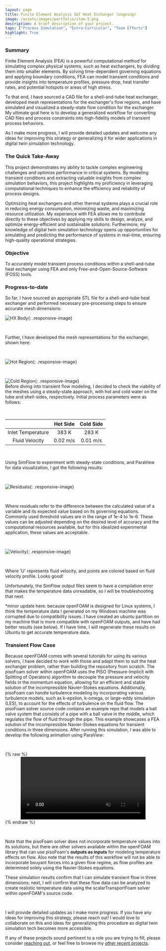 ```yaml
---
layout: page
title: Finite Element Analysis S&T Heat Exchanger (ongoing)
image: /assets/images/portfolio/item-5.png
description: A brief description of your project.
tags: ["Process Simulation", "Extra-Curricular", "Team Efforts"]
highlight: True
---
```


### Summary

Finite Element Analysis (FEA) is a powerful computational method for simulating complex physical systems, such as heat exchangers, by dividing them into smaller elements. By solving time-dependent governing equations and applying boundary conditions, FEA can model transient conditions and provide insights into temperature profiles, pressure drop, heat transfer rates, and potential hotspots or areas of high stress. 

To that end, I have sourced a CAD file for a shell-and-tube heat exchanger, developed mesh representations for the exchanger's flow regions, and have simulated and visualized a steady-state flow condition for the exchanger. My ultimate goal here is to develop a generalized workflow for converting CAD files and process constraints into high-fidelity models of transient process behaviors. 

As I make more progress, I will provide detailed updates and welcome any ideas for improving this strategy or generalizing it for wider applications in digital twin simulation technology.

### The Quick Take-Away
This project demonstrates my ability to tackle complex engineering challenges and optimize performance in critical systems. By modeling transient conditions and extracting valuable insights from complex simulation behaviors, this project highlights my proficiency in leveraging computational techniques to enhance the efficiency and reliability of process designs.

Optimizing heat exchangers and other thermal systems plays a crucial role in reducing energy consumption, minimizing waste, and maximizing resource utilization. My experience with FEA allows me to contribute directly to these objectives by applying my skills to design, analyze, and optimize energy-efficient and sustainable solutions. Furthermore, my knowledge of digital twin simulation technology opens up opportunities for simulating and predicting the performance of systems in real-time, ensuring high-quality operational strategies.

### Objective

To accurately model transient process conditions within a shell-and-tube heat exchanger using FEA and only Free-and-Open-Source-Software (FOSS) tools. 

### Progress-to-date
So far, I have sourced an appropriate STL file for a shell-and-tube heat exchanger and performed necessary pre-processing steps to ensure accurate mesh dimensions:
<br> 

![HX Body](\assets\images\portfolio\HX\3d_exchanger_body.png){: .responsive-image}

<br>

 Further, I have developed the mesh representations for the exchanger, shown here:

<br>

![Hot Region](\assets\images\portfolio\HX\hot_region_mesh.png){: .responsive-image}

<br>

![Cold Region](\assets\images\portfolio\HX\full_mesh.png){: .responsive-image}
<br>
Before diving into transient flow modeling, I decided to check the viability of the meshes using a steady-state approach, with hot and cold water on the tube and shell-sides, respectively. Initial process parameters were as follows:

<br>

|                     | Hot Side       | Cold Side    |
| :----------:        | :-----------:  | :----------: |
| Inlet Temperature   | 383 K          | 283 K        |
| Fluid Velocity      | 0.02 m/s       | 0.01 m/s     |

<br>

Using SimFlow to experiment with steady-state conditions, and ParaView for data visualization, I got the following results:

<br>

![Residuals](\assets\images\portfolio\HX\residuals.png){: .responsive-image}

<br>

Where residuals refer to the difference between the calculated value of a variable and its expected value based on its governing equations. Commonly used threshold values are in the range of 1e-4 to 1e-6. These values can be adjusted depending on the desired level of accuracy and the computational resources available, but for this idealized experimental application, these values are acceptable.

<br>

![Velocity](\assets\images\portfolio\HX\velocity.png){: .responsive-image}

<br>

Where 'U' represents fluid velocity, and points are colored based on fluid velocity profile. Looks good!

Unfortunately, the SimFlow output files seem to have a compilation error that makes the temperature data unreadable, so I will be troubleshooting that next.

*minor update here: because openFOAM is designed for Linux systems, I think the temperature data I generated on my Windows machine was corrupted due to compatibility issues. I have created an ubuntu partition on my machine that is more compatible with openFOAM outputs, and have had better results (see below). If I have time, I will regenerate these results on Ubuntu to get accurate temperature data.


### Transient Flow Case

Because openFOAM comes with several tutorials for using its various solvers, I have decided to work with those and adapt them to suit the heat exchanger problem, rather than building the repository from scratch. The pisoFoam solver within openFOAM uses the PISO (Pressure-Implicit with Splitting of Operators) algorithm to decouple the pressure and velocity fields in the momentum equation, allowing for an efficient and stable solution of the incompressible Navier-Stokes equations. Additionally, pisoFoam can handle turbulence modeling by incorporating various turbulence models, such as k-epsilon, k-omega, or large-eddy simulation (LES), to account for the effects of turbulence on the fluid flow. The pisoFoam solver source code contains an example repo that models a ball valve system that consists of a pipe with a ball valve in the middle, which regulates the flow of fluid through the pipe. This example showcases a FEA solution of the incompressible Navier-Stokes equations for transient conditions in three dimensions. After running this simulation, I was able to develop the following animation using ParaView:

<br>

{% raw %}
<video autoplay loop muted playsinline style="width: 80%; max-width: 80%; display: block; margin: 0 auto;">
  <source src="/assets/videos/ballvalve10fps.mp4" type="video/mp4">
  <source src="/assets/videos/ballvalve10fps.webm" type="video/webm">
  <source src="/assets/videos/ballvalve10fps.ogv" type="video/ogg">
  Your browser does not support the video tag.
</video>
{% endraw %}

<br>


Note that the pisoFoam solver does not incorporate temperature values into its solutions, but there are other solvers available within the openFOAM library that can use pisoFoam's **outputs as inputs** for modeling temperature effects on flow. Also note that the results of this workflow will not be able to incorporate bouyant forces into a given flow regime, as flow profiles are determined solely using the Navier-Stokes equations.

These simulation results confirm that I can simulate transient flow in three dimensions; next, I will confirm that these flow data can be analyzed to create realistic temperature data using the scalarTransportFoam solver within openFOAM's source code.


<br>

I will provide detailed updates as I make more progress. If you have any ideas for improving this strategy, please reach out! I would love to collaborate on this and ideas for generalizing this procedure as digital twin simulation tech becomes more accessible.

If any of these projects sound pertinent to a role you are trying to fill, please consider [reaching out](/contact), or feel free to browse my [other recent projects](/portfolio).
